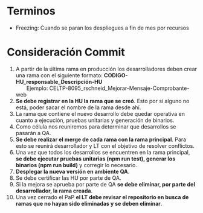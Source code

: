 
# Terminos 
- Freezing: Cuando se paran los despliegues a fin de mes por recursos
# Consideración Commit
1. A partir de la última rama en producción los desarrolladores deben crear una rama con el siguiente formato: **CODIGO-HU_responsable_Descripción-HU**  
  Ejemplo: CELTP-8095_rschneid_Mejorar-Mensaje-Comprobante-web  
2. **Se debe registrar en la HU la rama que se creó**. Esto por si alguno no está, poder sacar el nombre de la rama desde ahí.
3. La rama que contiene el nuevo desarrollo debe quedar operativa en cuanto a ejecución, pruebas unitarias y generación de binarios.  
4. Como célula nos reuniremos para determinar que desarrollos se pasarán a QA.  
5. **Se debe realizar el merge de cada rama con la rama principal**. Para esto se reunirá desarrollador y LT con el objetivo de resolver conflictos.  
6. Una vez que todos los desarrollos se encuentren en la rama principal, **se debe ejecutar pruebas unitarias (npm run test), generar los binarios (npm run build)** y corregir lo necesario.  
7. **Desplegar la nueva versión en ambiente QA**.  
8. Se debe certificar las HU por parte de QA.  
9. Si la mejora se aprueba por parte de QA **se debe eliminar, por parte del desarrollador, la rama creada**.  
10. Una vez cerrado el PaP **el LT debe revisar el repositorio en busca de ramas que no hayan sido eliminadas y se deben eliminar**.
